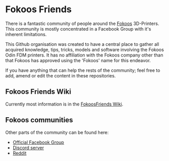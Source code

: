 # Fokoos Friends

There is a fantastic community of people around the [Fokoos](https://www.fokoostech.com/) 3D-Printers. This community is mostly concentrated in a Facebook Group with it's inherent limitations.

This Github organisation was created to have a central place to gather all acquired knowledge, tips, tricks, models and software involving the Fokoos Odin FDM printers. It has no affiliation with the Fokoos company other than that Fokoos has approved using the 'Fokoos' name for this endeavor.

If you have anything that can help the rests of the community; feel free to add, amend or edit the content in these repositories.

## Fokoos Friends Wiki
Currently most information is in the [FokoosFriends Wiki](https://github.com/FokoosFriends/docs/wiki).

## Fokoos communities
Other parts of the community can be found here:
- [Official Facebook Group](https://www.facebook.com/groups/fokoos)
- [Discord server](https://discord.gg/tVk3KSQN)
- [Reddit](https://www.reddit.com/r/FOKOOS_3D_Printing/)

